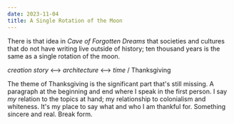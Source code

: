 ```yaml
---
date: 2023-11-04
title: A Single Rotation of the Moon
---
```


There is that idea in *Cave of Forgotten Dreams* that societies and cultures that do not have writing live outside of history; ten thousand years is the same as a single rotation of the moon.

*creation story* <--> *architecture* <--> *time* / Thanksgiving

The theme of Thanksgiving is the significant part that's still missing. A paragraph at the beginning and end where I speak in the first person. I say *my* relation to the topics at hand; my relationship to colonialism and whiteness. It's my place to say what and who I am thankful for. Something sincere and real. Break form.
